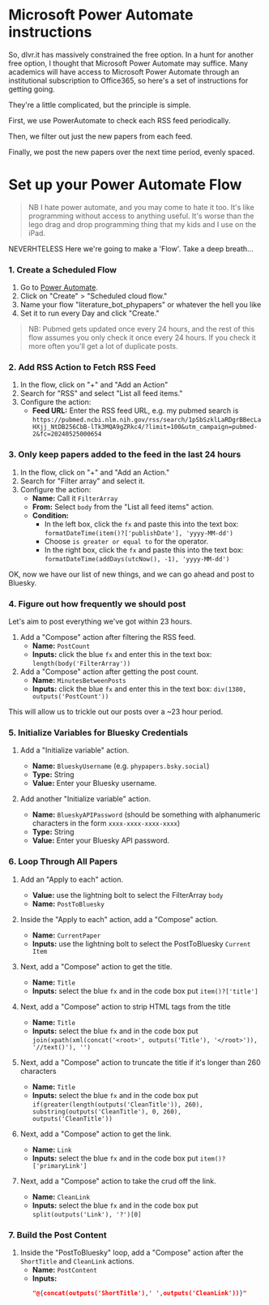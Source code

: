 # Microsoft Power Automate instructions

So, dlvr.it has massively constrained the free option. In a hunt for another free option, I thought that Microsoft Power Automate may suffice. Many academics will have access to Microsoft Power Automate through an institutional subscription to Office365, so here's a set of instructions for getting going.

They're a little complicated, but the principle is simple. 

First, we use PowerAutomate to check each RSS feed periodically. 

Then, we filter out just the new papers from each feed.

Finally, we post the new papers over the next time period, evenly spaced.

# Set up your Power Automate Flow

> NB I hate power automate, and you may come to hate it too. It's like programming without access to anything useful. It's worse than the lego drag and drop programming thing that my kids and I use on the iPad. 

NEVERHTELESS Here we're going to make a 'Flow'. Take a deep breath...

### 1. Create a Scheduled Flow
1. Go to [Power Automate](https://flow.microsoft.com).
2. Click on "Create" > "Scheduled cloud flow."
3. Name your flow "literature_bot_phypapers" or whatever the hell you like
4. Set it to run every Day and click "Create."

> NB: Pubmed gets updated once every 24 hours, and the rest of this flow assumes you only check it once every 24 hours. If you check it more often you'll get a lot of duplicate posts.

### 2. Add RSS Action to Fetch RSS Feed
1. In the flow, click on "+" and "Add an Action"
2. Search for "RSS" and select "List all feed items."
3. Configure the action:
   - **Feed URL:** Enter the RSS feed URL, e.g. my pubmed search is `https://pubmed.ncbi.nlm.nih.gov/rss/search/1pSbSzklLaRDgrBBecLaHXjj_NtDB256CbB-lTk3MQA9gZRkc4/?limit=100&utm_campaign=pubmed-2&fc=20240525000654`

### 3. Only keep papers added to the feed in the last 24 hours
1. In the flow, click on "+" and "Add an Action."
2. Search for "Filter array" and select it.
3. Configure the action:
   - **Name:** Call it `FilterArray`
   - **From:** Select `body` from the "List all feed items" action.
   - **Condition:**
      - In the left box, click the `fx` and paste this into the text box: `formatDateTime(item()?['publishDate'], 'yyyy-MM-dd')`
      - Choose `is greater or equal to` for the operator.
      - In the right box, click the `fx` and paste this into the text box: `formatDateTime(addDays(utcNow(), -1), 'yyyy-MM-dd')`

OK, now we have our list of new things, and we can go ahead and post to Bluesky.

### 4. Figure out how frequently we should post

Let's aim to post everything we've got within 23 hours.

1. Add a "Compose" action after filtering the RSS feed.
   - **Name:** `PostCount`
   - **Inputs:** click the blue `fx` and enter this in the text box: `length(body('FilterArray'))`
2. Add a "Compose" action after getting the post count.
   - **Name:** `MinutesBetweenPosts`
   - **Inputs:** click the blue `fx` and enter this in the text box: `div(1380, outputs('PostCount'))`

This will allow us to trickle out our posts over a ~23 hour period.

### 5. Initialize Variables for Bluesky Credentials
1. Add a "Initialize variable" action.
   - **Name:** `BlueskyUsername` (e.g. `phypapers.bsky.social`)
   - **Type:** String
   - **Value:** Enter your Bluesky username.

2. Add another "Initialize variable" action.
   - **Name:** `BlueskyAPIPassword` (should be something with alphanumeric characters in the form `xxxx-xxxx-xxxx-xxxx`)
   - **Type:** String
   - **Value:** Enter your Bluesky API password.

### 6. Loop Through All Papers
1. Add an "Apply to each" action.
   - **Value:** use the lightning bolt to select the FilterArray `body`
   - **Name:** `PostToBluesky`

2. Inside the "Apply to each" action, add a "Compose" action.
   - **Name:** `CurrentPaper`
   - **Inputs:** use the lightning bolt to select the PostToBluesky `Current Item`

3. Next, add a "Compose" action to get the title.
   - **Name:** `Title`
   - **Inputs:** select the blue `fx` and in the code box put `item()?['title']`

4. Next, add a "Compose" action to strip HTML tags from the title
   - **Name:** `Title`
   - **Inputs:** select the blue `fx` and in the code box put `join(xpath(xml(concat('<root>', outputs('Title'), '</root>')), '//text()'), '')`

5. Next, add a "Compose" action to truncate the title if it's longer than 260 characters
   - **Name:** `Title`
   - **Inputs:** select the blue `fx` and in the code box put `if(greater(length(outputs('CleanTitle')), 260), substring(outputs('CleanTitle'), 0, 260), outputs('CleanTitle'))`

6. Next, add a "Compose" action to get the link.
   - **Name:** `Link`
   - **Inputs:** select the blue `fx` and in the code box put `item()?['primaryLink']`

7. Next, add a "Compose" action to take the crud off the link.
   - **Name:** `CleanLink`
   - **Inputs:** select the blue `fx` and in the code box put `split(outputs('Link'), '?')[0]`


### 7. Build the Post Content
1. Inside the "PostToBluesky" loop, add a "Compose" action after the `ShortTitle` and `CleanLink` actions.
   - **Name:** `PostContent`
   - **Inputs:**
     ```json
     "@{concat(outputs('ShortTitle'),' ',outputs('CleanLink'))}"
     ```
